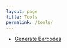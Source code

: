 ```yaml
---
layout: page
title: Tools
permalink: /tools/
---
```


* [Generate Barcodes](https://barcode.tec-it.com/)
